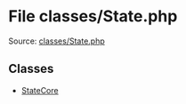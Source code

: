 File classes/State.php
=========

Source: [classes/State.php](https://github.com/PrestaShop/PrestaShop/blob/1.5.6.3/classes/State.php)


Classes
-------

* [StateCore](class.StateCore.md)

